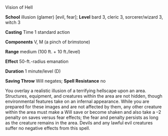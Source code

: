 Vision of Hell

**School** illusion (glamer) [evil, fear]; **Level** bard 3, cleric 3, sorcerer/wizard 3, witch 3

**Casting** Time 1 standard action

**Components** V, M (a pinch of brimstone)

**Range** medium (100 ft. + 10 ft./level)

**Effect** 50-ft.-radius emanation

**Duration** 1 minute/level (D)

**Saving Throw** Will negates; **Spell Resistance** no

You overlay a realistic illusion of a terrifying hellscape upon an area. Structures, equipment, and creatures within the area are not hidden, though environmental features take on an infernal appearance. While you are prepared for these images and are not affected by them, any other creature within the area must make a Will save or become shaken and also take a –2 penalty on saves versus fear effects; the fear and penalty persists as long as the creature remains in the area. Devils and any lawful evil creatures suffer no negative effects from this spell.

